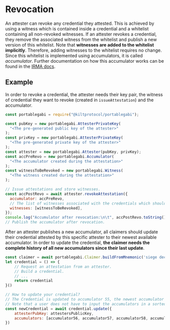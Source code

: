 # Revocation

An attester can revoke any credential they attested.
This is achieved by using a witness which is contained inside a credential and a whitelist containing all non-revoked witnesses.
If an attester revokes a credential, they remove the associated witness from the whitelist and publish a new version of this whitelist.
Note that **witnesses are added to the whitelist implicitly**.
Therefore, adding witnesses to the whitelist requires no change.
Since this whitelist is implemented using accumulators, it is called _accumulator_.
Further documentation on how this accumulator works can be found in the [IRMA docs](https://irma.app/docs/revocation/#cryptography).

## Example

In order to revoke a credential, the attester needs their key pair, the witness of credential they want to revoke (created in `issueAttestation`) and the accumulator.

```js
const portablegabi = require("@kiltprotocol/portablegabi");

const pubKey = new portablegabi.AttesterPrivateKey(
  "<The pre-generated public key of the attester>"
);
const privKey = new portablegabi.AttesterPrivateKey(
  "<The pre-generated private key of the attester>"
);
const attester = new portablegabi.Attester(pubKey, privKey);
const accPreRevo = new portablegabi.Accumulator(
  "<The accumulator created during the attestation>"
);
const witnessToBeRevoked = new portablegabi.Witness(
  "<The witness created during the attestation>"
);

// Issue attestations and store witnesses.
const accPostRevo = await attester.revokeAttestation({
  accumulator: accPreRevo,
  // The list of witnesses associated with the credentials which should get revoked.
  witnesses: [witnessToBeRevoked],
});
console.log("Accumulator after revocation:\n\t", accPostRevo.toString()());
// Publish the accumulator after revocation.
```

After an attester publishes a new accumulator, all claimers should update their credential attested by this specific attester to their newest available accumulator.
In order to update the credential, **the claimer needs the complete history of all new accumulators since their last update**.

```js
const claimer = await portablegabi.Claimer.buildFromMnemonic('siege decrease quantum control snap ride position strategy fire point airport include')
let credential = () => {
    // Request an attestation from an attester.
    // Build a credential.
    // ...
    return credential
}()

// How to update your credential?
// The Credential is updated to accumulator 55, the newest accumulator has index 59.
// Note that a user does not have to input the accumulators in a sorted way - Portablegabi takes care of this.
const newCredential = await credential.update({
    attesterPubKey: attestersPublicKey,
    accumulators: [accumulator56, accumulator57, accumulator58, accumulator59],
})
```
